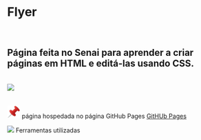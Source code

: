 <h1>Flyer</h1>

<br><h2>Página feita no Senai para aprender a criar páginas em HTML e editá-las usando CSS.</h2>

<br><img src="https://github.com/Miguel1DM/Folder/blob/main/img/tela.png">

<div align = "left">

<br><img src="https://github.com/Miguel1DM/Cartao-de-visitas/blob/main/img/alfinete.png" width = "30px"/> página hospedada no página GitHub Pages [GitHUb Pages](https://miguel1dm.github.io/Folder/)

<img src="https://github.com/Miguel1DM/Folder/blob/main/img/ferramenta.png" width = "50px"/> Ferramentas utilizadas

</div>


  




